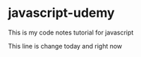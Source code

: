 # javascript-udemy
This is my code notes tutorial for javascript


This line is change today and right now
